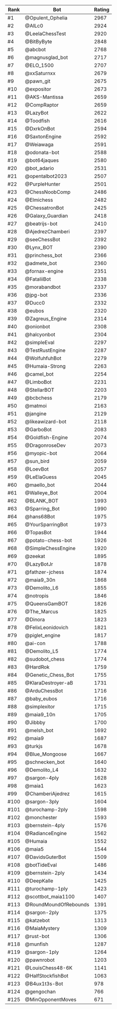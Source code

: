 Rank|Bot|Rating
---|---|---
#1|@Opulent_Ophelia|2967
#2|@AILc0|2924
#3|@LeelaChessTest|2920
#4|@BitByByte|2848
#5|@abcbot|2768
#6|@magnusglad_bot|2717
#7|@ELO_1500|2707
#8|@xxSaturnxx|2679
#9|@pawn_git|2675
#10|@expositor|2673
#11|@AKS-Mantissa|2659
#12|@CompRaptor|2659
#13|@LazyBot|2622
#14|@Toodfish|2616
#15|@DxrkOnBot|2594
#16|@SaxtonEngine|2592
#17|@Weiawaga|2591
#18|@odonata-bot|2588
#19|@bot64jaques|2580
#20|@bot_adario|2531
#21|@opentalbot2023|2507
#22|@PurpleHunter|2501
#23|@ChessNoobComp|2486
#24|@Elmichess|2482
#25|@ChessatronBot|2425
#26|@Galaxy_Guardian|2418
#27|@beatrijs-bot|2410
#28|@AjedrezChamberi|2397
#29|@seeChessBot|2392
#30|@Lynx_BOT|2390
#31|@princhess_bot|2366
#32|@admete_bot|2360
#33|@fornax-engine|2351
#34|@FataliiBot|2338
#35|@morabandbot|2337
#36|@jpg-bot|2336
#37|@Ducc0|2332
#38|@eubos|2320
#39|@Zagreus_Engine|2314
#40|@onionbot|2308
#41|@halcyonbot|2304
#42|@simpleEval|2297
#43|@TestRustEngine|2287
#44|@WolfuhfuhBot|2279
#45|@Humaia-Strong|2263
#46|@camel_bot|2254
#47|@LimboBot|2231
#48|@StellarBOT|2203
#49|@bcbchess|2179
#50|@matmoi|2163
#51|@jangine|2129
#52|@likeawizard-bot|2118
#53|@GarboBot|2083
#54|@Goldfish-Engine|2074
#55|@DragonroseDev|2073
#56|@myopic-bot|2064
#57|@sun_bird|2059
#58|@LoevBot|2057
#59|@LeElaGuess|2045
#60|@maello_bot|2044
#61|@Walleye_Bot|2004
#62|@BLANK_BOT|1993
#63|@Sparring_Bot|1990
#64|@hans68Bot|1975
#65|@YourSparringBot|1973
#66|@TopasBot|1944
#67|@potato-chess-bot|1926
#68|@SimpleChessEngine|1920
#69|@zeekat|1895
#70|@LazyBotJr|1878
#71|@fathzer-jchess|1874
#72|@maia9_30n|1868
#73|@Demolito_L6|1855
#74|@notropis|1846
#75|@QueensGamBOT|1826
#76|@The_Marcus|1825
#77|@Dinora|1823
#78|@FelixLeonidovich|1821
#79|@piglet_engine|1817
#80|@ai-con|1788
#81|@Demolito_L5|1774
#82|@sudobot_chess|1774
#83|@HardRok|1759
#84|@Genetic_Chess_Bot|1755
#85|@KlaraDestroyer-aB|1731
#86|@ArduChessBot|1716
#87|@baby_eubos|1716
#88|@simplexitor|1715
#89|@maia9_10n|1705
#90|@Jibbby|1700
#91|@melsh_bot|1692
#92|@maia9|1687
#93|@turkjs|1678
#94|@Blue_Mongoose|1667
#95|@schnecken_bot|1640
#96|@Demolito_L4|1632
#97|@sargon-4ply|1628
#98|@maia1|1623
#99|@ChamberiAjedrez|1615
#100|@sargon-3ply|1604
#101|@turochamp-2ply|1598
#102|@monchester|1593
#103|@bernstein-4ply|1576
#104|@RadianceEngine|1562
#105|@Humaia|1552
#106|@maia5|1544
#107|@DavidsGuterBot|1509
#108|@botTideEval|1486
#109|@bernstein-2ply|1434
#110|@DeepKalle|1425
#111|@turochamp-1ply|1423
#112|@scottbot_maia1100|1407
#113|@RoundMoundOfRebounds|1391
#114|@sargon-2ply|1375
#115|@katzebot|1313
#116|@MaiaMystery|1309
#117|@rust-bot|1306
#118|@munfish|1287
#119|@sargon-1ply|1264
#120|@pawnrobot|1203
#121|@LouisChess48-6K|1141
#122|@HalfStockfishBot|1063
#123|@B4ux1t3s-Bot|978
#124|@gengochan|766
#125|@MinOpponentMoves|671
